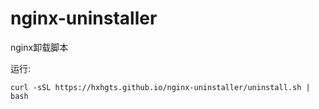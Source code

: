 # nginx-uninstaller
nginx卸载脚本

运行:
```
curl -sSL https://hxhgts.github.io/nginx-uninstaller/uninstall.sh | bash
```
